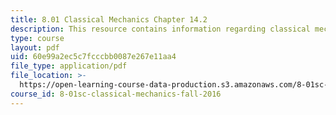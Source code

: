 ```yaml
---
title: 8.01 Classical Mechanics Chapter 14.2
description: This resource contains information regarding classical mechanics.
type: course
layout: pdf
uid: 60e99a2ec5c7fcccbb0087e267e11aa4
file_type: application/pdf
file_location: >-
  https://open-learning-course-data-production.s3.amazonaws.com/8-01sc-classical-mechanics-fall-2016/60e99a2ec5c7fcccbb0087e267e11aa4_MIT8_01F16_chapter14.2.pdf
course_id: 8-01sc-classical-mechanics-fall-2016
---
```

